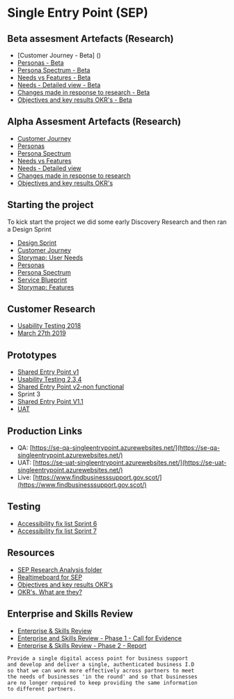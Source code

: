 # Single Entry Point (SEP)
## Beta assesment Artefacts (Research)
- [Customer Journey - Beta] ()
- [Personas - Beta]()
- [Persona Spectrum - Beta]()
- [Needs vs Features - Beta]()
- [Needs - Detailed view - Beta]()
- [Changes made in response to research - Beta]()
- [Objectives and key results OKR's - Beta]()

## Alpha Assesment Artefacts (Research)
- [Customer Journey](SingleEntryJourney.pdf)
- [Personas](SEPpersonas3.pdf)
- [Persona Spectrum](SEPspectrum.pdf)
- [Needs vs Features](SEPneedsFEATURES.pdf)
- [Needs - Detailed view](NEEDS_DETAILED.pdf)
- [Changes made in response to research](SEP_Changes.pdf)
- [Objectives and key results OKR's](SEPOKR.pdf)

## Starting the project
To kick start the project we did some early Discovery Research and then ran a Design Sprint
- [Design Sprint](5day.png)
- [Customer Journey](SingleEntryJourney.pdf)
- [Storymap: User Needs ](SEPNeeds.pdf)
- [Personas](SEPpersonas3.pdf)
- [Persona Spectrum](SEPspectrum.pdf)
- [Service Blueprint](SEPblueprint.pdf)
- [Storymap: Features ](SEPfeatures.pdf)

## Customer Research
- [Usability Testing 2018](SEPtest.png)
- [March  27th 2019](testing/sep27mar_V2.pdf)

## Prototypes
- [Shared Entry Point v1](https://xd.adobe.com/view/a58d8f43-5637-4507-6651-10c61d93b8d7-d3bc/?fullscreen)
- [Usability Testing 2,3,4](SEPtest2.png)
- [Shared Entry Point v2-non functional](https://xd.adobe.com/view/11ddee6c-4798-41a8-451c-47dc1452eaf7-67ec/)
- Sprint 3
- [Shared Entry Point V1.1](https://xd.adobe.com/view/8bef5999-e66a-4c8d-5007-02773134ba2f-fdde/?fullscreen)
- [UAT](https://se-uat-singleentrypoint.azurewebsites.net/)

## Production Links
- QA: [https://se-qa-singleentrypoint.azurewebsites.net/](https://se-qa-singleentrypoint.azurewebsites.net/)
- UAT: [https://se-uat-singleentrypoint.azurewebsites.net/](https://se-uat-singleentrypoint.azurewebsites.net/)
- Live: [https://www.findbusinesssupport.gov.scot/](https://www.findbusinesssupport.gov.scot/)

## Testing
- [Accessibility fix list Sprint 6](a11y_6.md)
- [Accessibility fix list Sprint 7](a11y_7.md)

## Resources
- [SEP Research Analysis folder](https://scotent.sharepoint.com/:f:/s/Marketing-and-Service-Transformation/EuXPzGxWrbBLv1k5zjuZfAkB0AHk98ZaP4vr7OR_o8rKzQ?e=iFdnVx)
- [Realtimeboard for SEP](https://realtimeboard.com/app/board/o9J_kyj16HU=/)
- [Objectives and key results OKR's](SEPOKR.pdf)
- [OKR's. What are they?](https://rework.withgoogle.com/guides/set-goals-with-okrs/steps/introduction/)

## Enterprise and Skills Review

- [Enterprise & Skills Review](https://www.gov.scot/policies/economic-growth/enterprise-and-skills-review/)
- [Enterprise and Skills Review - Phase 1 - Call for Evidence](https://www.gov.scot/publications/enterprise-skills-review-report-phase-1/pages/1/)
- [Enterprise & Skills Review - Phase 2 - Report](https://www.gov.scot/publications/enterprise-skills-review-report-phase-2/)

```
Provide a single digital access point for business support
and develop and deliver a single, authenticated business I.D
so that we can work more effectively across partners to meet
the needs of businesses 'in the round' and so that businesses
are no longer required to keep providing the same information
to different partners.
```

